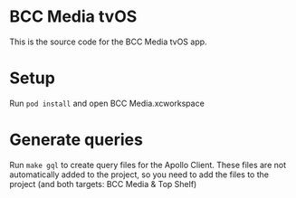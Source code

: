 # BCC Media tvOS

This is the source code for the BCC Media tvOS app.

# Setup

Run `pod install` and open BCC Media.xcworkspace

# Generate queries

Run `make gql` to create query files for the Apollo Client. These files are not automatically added to the project, so you need to add the files to the project (and both targets: BCC Media & Top Shelf)